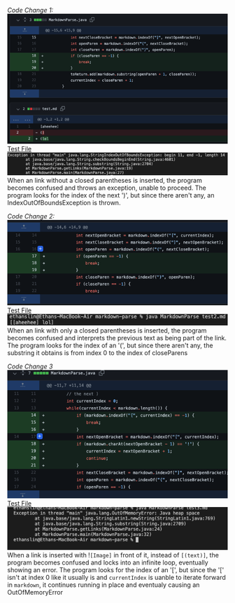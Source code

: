 *Code Change 1:*
![Image](sc12.png)
[Test File](https://github.com/EthanSLin/markdown-parse/blob/main/test.md)
![Image](sc11.png)
When an link without a closed parentheses is inserted, the program becomes confused and throws an exception, unable to proceed. The program looks for the index of the next ')', but since there aren't any, an IndexOutOfBoundsException is thrown.

*Code Change 2:*
![Image](sc14.png)
[Test File](https://github.com/EthanSLin/markdown-parse/blob/main/test2.md
)
![Image](sc13.png)
When an link with only a closed parentheses is inserted, the program becomes confused and interprets the previous text as being part of the link. The program looks for the index of an '(', but since there aren't any, the substring it obtains is from index 0 to the index of closeParens

*Code Change 3*
![Image](sc16.png)
[Test File](https://github.com/EthanSLin/markdown-parse/blob/main/test3.md)
![Image](sc15.png)
When a link is inserted with !`[Image]` in front of it, instead of `[(text)]`, the program becomes confused and locks into an infinite loop, eventually showing an error. The program looks for the index of an '[', but since the '[' isn't at index 0 like it usually is and  `currentIndex` is uanble to iterate forward in `markdown`, it continues running in place and eventualy causing an OutOfMemoryError